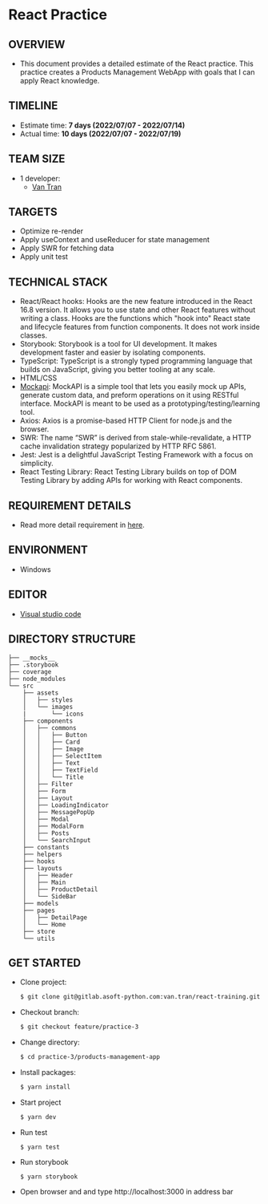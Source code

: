 # React Practice

## OVERVIEW

- This document provides a detailed estimate of the React practice. This practice creates a Products Management WebApp with goals that I can apply React knowledge.

## TIMELINE

- Estimate time: **7 days (2022/07/07 - 2022/07/14)**
- Actual time: **10 days (2022/07/07 - 2022/07/19)**

## TEAM SIZE

- 1 developer:
  - [Van Tran](van.tran@asnet.com.vn)

## TARGETS

- Optimize re-render
- Apply useContext and useReducer for state management
- Apply SWR for fetching data
- Apply unit test

## TECHNICAL STACK

- React/React hooks: Hooks are the new feature introduced in the React 16.8 version. It allows you to use state and other React features without writing a class. Hooks are the functions which "hook into" React state and lifecycle features from function components. It does not work inside classes.
- Storybook: Storybook is a tool for UI development. It makes development faster and easier by isolating components.
- TypeScript: TypeScript is a strongly typed programming language that builds on JavaScript, giving you better tooling at any scale.
- HTML/CSS
- [Mockapi](https://mockapi.io/): MockAPI is a simple tool that lets you easily mock up APIs, generate custom data, and preform operations on it using RESTful interface. MockAPI is meant to be used as a prototyping/testing/learning tool.
- Axios: Axios is a promise-based HTTP Client for node.js and the browser.
- SWR: The name “SWR” is derived from stale-while-revalidate, a HTTP cache invalidation strategy popularized by HTTP RFC 5861.
- Jest: Jest is a delightful JavaScript Testing Framework with a focus on simplicity.
- React Testing Library: React Testing Library builds on top of DOM Testing Library by adding APIs for working with React components.

## REQUIREMENT DETAILS

- Read more detail requirement in [here](https://docs.google.com/document/d/129n2dhTinppdSKM7Pb_7MIP3ZyIYDiamli1h6k7N2ug/edit?usp=sharing).

## ENVIRONMENT

- Windows

## EDITOR

- [Visual studio code](https://code.visualstudio.com)

## DIRECTORY STRUCTURE

```
├── __mocks__
├── .storybook
├── coverage
├── node_modules
└── src
    ├── assets
    │   ├── styles
    │   └── images
    |       └── icons
    ├── components
    │   ├── commons
    │   │   ├── Button
    │   │   ├── Card
    │   │   ├── Image
    │   │   ├── SelectItem
    │   │   ├── Text
    │   │   ├── TextField
    │   │   └── Title
    │   ├── Filter
    │   ├── Form
    │   ├── Layout
    │   ├── LoadingIndicator
    │   ├── MessagePopUp
    │   ├── Modal
    │   ├── ModalForm
    │   ├── Posts
    │   └── SearchInput
    ├── constants
    ├── helpers
    ├── hooks
    ├── layouts
    │   ├── Header
    │   ├── Main
    │   ├── ProductDetail
    │   └── SideBar
    ├── models
    ├── pages
    │   ├── DetailPage
    │   └── Home
    ├── store
    └── utils

```

## GET STARTED

- Clone project:

  ```bash
  $ git clone git@gitlab.asoft-python.com:van.tran/react-training.git
  ```

- Checkout branch:

  ```bash
  $ git checkout feature/practice-3
  ```

- Change directory:

  ```bash
  $ cd practice-3/products-management-app
  ```

- Install packages:

  ```bash
  $ yarn install
  ```

- Start project

  ```bash
  $ yarn dev
  ```

- Run test

  ```
  $ yarn test
  ```

- Run storybook

  ```
  $ yarn storybook
  ```

- Open browser and and type http://localhost:3000 in address bar
